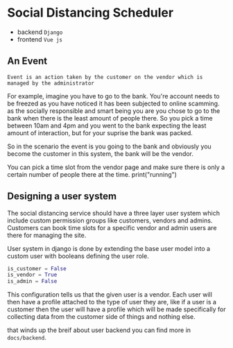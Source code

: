 # Social Distancing Scheduler

- backend `Django`
- frontend `Vue js`

## An Event

`Event is an action taken by the customer on the vendor which is managed by the administrator`

For example, imagine you have to go to the bank. You're account needs to be freezed as you have noticed it has been subjected to online scamming. as the socially responsible and smart being you are you chose to go to the bank when there is the least amount of people there. So you pick a time between 10am and 4pm and you went to the bank expecting the least amount of interaction, but for your suprise the bank was packed.

So in the scenario the event is you going to the bank and obviously you become the customer in this system, the bank will be the vendor.

You can pick a time slot from the vendor page and make sure there is only a certain number of people there at the time.
        print("running")

## Designing a user system

The social distancing service should have a three layer user system which include custom permission groups like customers, vendors and admins. Customers can book time slots for a specific vendor and admin users are there for managing the site.

User system in django is done by extending the base user model into a custom user with booleans defining the user role.

```python
is_customer = False
is_vendor = True
is_admin = False
```

This configuration tells us that the given user is a vendor. Each user will then have a profile attached to the type of user they are, like if a user is a customer then the user will have a profile which will be made specifically for collecting data from the customer side of things and nothing else.

that winds up the breif about user backend you can find more in `docs/backend`.
